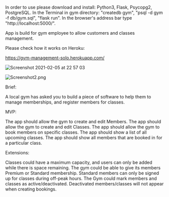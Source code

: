 In order to use please download and install: Python3, Flask, Psycopg2, PostgreSQL. In the Terminal in gym directory: "createdb gym", "psql -d gym -f db/gym.sql", "flask run". In the browser's address bar type "http://localhost:5000/".

App is build for gym employee to allow customers and classes management.

Please check how it works on Heroku:

https://gym-management-solo.herokuapp.com/

![Screenshot 2021-02-05 at 22 57 03](https://user-images.githubusercontent.com/72009564/107099535-dd327d00-6809-11eb-9012-635c21a91b0c.png)

![Screenshot2.png](https://github.com/fukiran/Gym_management_app/blob/main/static/images/Screenshot2.png)



Brief:

A local gym has asked you to build a piece of software to help them to manage memberships, and register members for classes.

MVP:

The app should allow the gym to create and edit Members.
The app should allow the gym to create and edit Classes.
The app should allow the gym to book members on specific classes.
The app should show a list of all upcoming classes.
The app should show all members that are booked in for a particular class.


Extensions:

Classes could have a maximum capacity, and users can only be added while there is space remaining.
The gym could be able to give its members Premium or Standard membership. Standard members can only be signed up for classes during off-peak hours.
The Gym could mark members and classes as active/deactivated. Deactivated members/classes will not appear when creating bookings.

